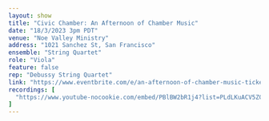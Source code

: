 ```yaml
---
layout: show
title: "Civic Chamber: An Afternoon of Chamber Music"
date: "18/3/2023 3pm PDT"
venue: "Noe Valley Ministry"
address: "1021 Sanchez St, San Francisco"
ensemble: "String Quartet"
role: "Viola"
feature: false
rep: "Debussy String Quartet"
link: "https://www.eventbrite.com/e/an-afternoon-of-chamber-music-tickets-536676282207?aff=SFCMAwebsite"
recordings: [
  "https://www.youtube-nocookie.com/embed/PBlBW2bR1j4?list=PLdLKuACV5ZCKGXREA5ssCpqXtauKK7KPx&amp;index=6"
]
---
```

